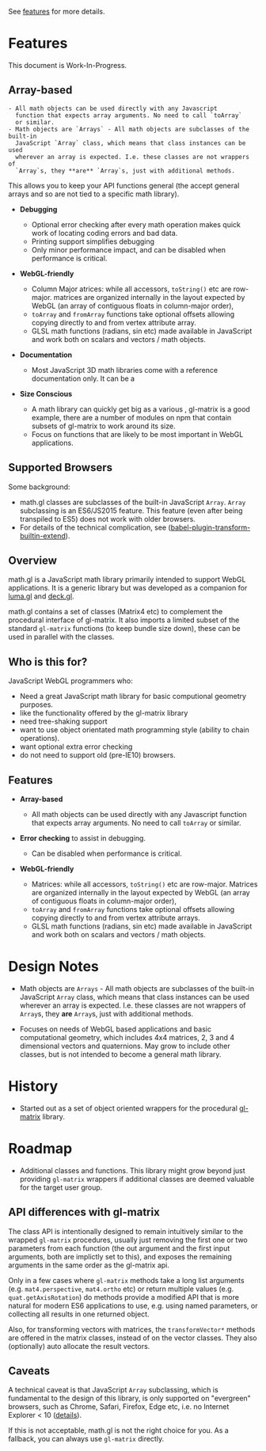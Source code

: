 See [features](./doc/get-started/features.md) for more details.

# Features

This document is Work-In-Progress.

## Array-based
    - All math objects can be used directly with any Javascript
      function that expects array arguments. No need to call `toArray`
      or similar.
    - Math objects are `Arrays` - All math objects are subclasses of the built-in
      JavaScript `Array` class, which means that class instances can be used
      wherever an array is expected. I.e. these classes are not wrappers of
      `Array`s, they **are** `Array`s, just with additional methods.

This allows you to keep your API functions general (the accept general arrays and so are not tied to a specific math library).

- **Debugging**
    - Optional error checking after every math operation makes quick work of locating coding errors and bad data.
    - Printing support simplifies debugging
    - Only minor performance impact, and can be disabled when performance is critical.

- **WebGL-friendly**
    - Column Major atrices: while all accessors, `toString()` etc are row-major.
      matrices are organized internally in the layout expected
      by WebGL (an array of contiguous floats in column-major order),
    - `toArray` and `fromArray` functions take optional offsets allowing
      copying directly to and from vertex attribute array.
    - GLSL math functions (radians, sin etc) made available in JavaScript
      and work both on scalars and vectors / math objects.

- **Documentation**
    - Most JavaScript 3D math libraries come with a reference documentation only. It can be a 

- **Size Conscious**
    - A math library can quickly get big as a various , gl-matrix is a good example, there are a number of modules on npm that contain subsets of gl-matrix to work around its size.
    - Focus on functions that are likely to be most important in WebGL applications.


## Supported Browsers

Some background:
* math.gl classes are subclasses of the built-in JavaScript `Array`. `Array` subclassing is an ES6/JS2015 feature. This feature (even after being transpiled to ES5) does not work with older browsers.
* For details of the technical complication, see ([babel-plugin-transform-builtin-extend](https://github.com/loganfsmyth/babel-plugin-transform-builtin-extend)).



## Overview

math.gl is a JavaScript math library primarily intended to support WebGL applications. It is a generic library but was developed as a companion for [luma.gl](http://uber.github.io/luma.gl/) and [deck.gl](http://uber.github.io/deck.gl/).

math.gl contains a set of classes (Matrix4 etc) to complement the procedural interface of gl-matrix. It also imports a limited subset of the standard `gl-matrix` functions (to keep bundle size down), these can be used in parallel with the classes.


## Who is this for?

JavaScript WebGL programmers who:
* Need a great JavaScript math library for basic computional geometry purposes.
* like the functionality offered by the gl-matrix library
* need tree-shaking support
* want to use object orientated math programming style (ability to chain operations).
* want optional extra error checking
* do not need to support old (pre-IE10) browsers.


## Features

- **Array-based**
    - All math objects can be used directly with any Javascript function that expects array arguments. No need to call `toArray` or similar.

- **Error checking** to assist in debugging.
    - Can be disabled when performance is critical.

- **WebGL-friendly**
    - Matrices: while all accessors, `toString()` etc are row-major. Matrices are organized internally in the layout expected by WebGL (an array of contiguous floats in column-major order),
    - `toArray` and `fromArray` functions take optional offsets allowing copying directly to and from vertex attribute arrays.
    - GLSL math functions (radians, sin etc) made available in JavaScript and work both on scalars and vectors / math objects.


# Design Notes

- Math objects are `Arrays` - All math objects are subclasses of the built-in JavaScript `Array` class, which means that class instances can be used wherever an array is expected. I.e. these classes are not wrappers of `Array`s, they **are** `Array`s, just with additional methods.

- Focuses on needs of WebGL based applications and basic computational geometry, which includes 4x4 matrices, 2, 3 and 4 dimensional vectors and quaternions. May grow to include other classes, but is not intended to become a general math library.


# History

- Started out as a set of object oriented wrappers for the procedural [gl-matrix](http://glmatrix.net/) library.


# Roadmap

- Additional classes and functions. This library might grow beyond just providing `gl-matrix` wrappers if additional classes are deemed valuable for the target user group.


## API differences with gl-matrix

The class API is intentionally designed to remain intuitively similar to the wrapped `gl-matrix` procedures, usually just removing the first one or two parameters from each function (the out argument and the first input arguments, both are implictly set to this), and exposes the remaining arguments in the same order as the gl-matrix api.

Only in a few cases where `gl-matrix` methods take a long list arguments (e.g. `mat4.perspective`, `mat4.ortho` etc) or return multiple values (e.g. `quat.getAxisRotation`) do methods provide a modified API that is more natural for modern ES6 applications to use, e.g. using named parameters, or collecting all results in one returned object.

Also, for transforming vectors with matrices, the `transformVector*` methods are offered in the matrix classes, instead of on the vector classes. They also (optionally) auto allocate the result vectors.


## Caveats

A technical caveat is that JavaScript `Array` subclassing, which is fundamental to the design of this library, is only supported on "evergreen" browsers, such as Chrome, Safari, Firefox, Edge etc, i.e. no Internet Explorer < 10 ([details](https://github.com/loganfsmyth/babel-plugin-transform-builtin-extend)).

If this is not acceptable, math.gl is not the right choice for you. As a fallback, you can always use `gl-matrix` directly.

